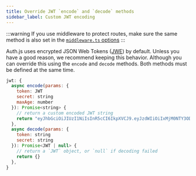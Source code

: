 ```yaml
---
title: Override JWT `encode` and `decode` methods
sidebar_label: Custom JWT encoding
---
```


:::warning
If you use middleware to protect routes, make sure the same method is also set in the [`middleware.ts` options](https://next-auth.js.org/configuration/nextjs#custom-jwt-decode-method)
:::

Auth.js uses encrypted JSON Web Tokens ([JWE](https://datatracker.ietf.org/doc/html/rfc7516)) by default. Unless you have a good reason, we recommend keeping this behavior. Although you can override this using the `encode` and `decode` methods. Both methods must be defined at the same time.

```js
jwt: {
  async encode(params: {
    token: JWT
    secret: string
    maxAge: number
  }): Promise<string> {
    // return a custom encoded JWT string
    return "eyJhbGciOiJIUzI1NiIsInR5cCI6IkpXVCJ9.eyJzdWIiOiIxMjM0NTY3ODkwIiwibmFtZSI6IkpvaG4gRG9lIiwiaWF0IjoxNTE2MjM5MDIyfQ.SflKxwRJSMeKKF2QT4fwpMeJf36POk6yJV_adQssw5c"
  },
  async decode(params: {
    token: string
    secret: string
  }): Promise<JWT | null> {
    // return a `JWT` object, or `null` if decoding failed
    return {}
  },
}
```
